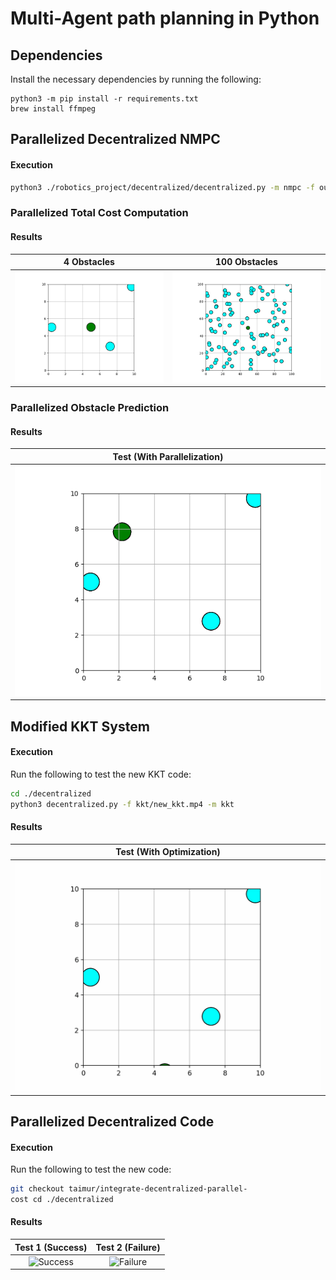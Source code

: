 # Multi-Agent path planning in Python

## Dependencies

Install the necessary dependencies by running the following:

```shell
python3 -m pip install -r requirements.txt
brew install ffmpeg
```

## Parallelized Decentralized NMPC
#### Execution
```bash
python3 ./robotics_project/decentralized/decentralized.py -m nmpc -f output_animation_file_name.gif
```

### Parallelized Total Cost Computation
#### Results

|            4 Obstacles            |            100 Obstacles            |
|:--------------------------------------:|:--------------------------------------:|
| ![Success](./decentralized/nmpc/4-obstacles.gif) | ![Success](./decentralized/nmpc/100-obstacles.gif)|

### Parallelized Obstacle Prediction
#### Results
|            Test (With Parallelization)            |
|:--------------------------------------:|
| ![Success](./decentralized/nmpc/parallel-prediction.gif) | 


## Modified KKT System

#### Execution

Run the following to test the new KKT code:

```bash
cd ./decentralized
python3 decentralized.py -f kkt/new_kkt.mp4 -m kkt
```

#### Results

|            Test (With Optimization)            |
|:--------------------------------------:|
| ![Success](./decentralized/kkt/new_kkt.gif) | 

## Parallelized Decentralized Code

#### Execution

Run the following to test the new code:

```bash
git checkout taimur/integrate-decentralized-parallel-
cost cd ./decentralized
```

#### Results

|            Test 1 (Success)            |            Test 2 (Failure)            |
|:--------------------------------------:|:--------------------------------------:|
| ![Success](./centralized/sipp/results/success.gif) | ![Failure](./centralized/sipp/results/failure.gif)|
